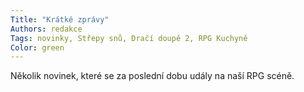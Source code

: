 ```yaml
---
Title: "Krátké zprávy"
Authors: redakce
Tags: novinky, Střepy snů, Dračí doupě 2, RPG Kuchyně
Color: green
---
```

Několik novinek, které se za poslední
dobu udály na naší RPG scéně.
